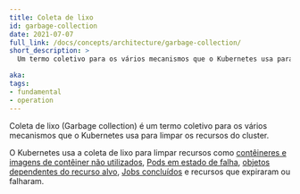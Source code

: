 ```yaml
---
title: Coleta de lixo
id: garbage-collection
date: 2021-07-07
full_link: /docs/concepts/architecture/garbage-collection/
short_description: >
  Um termo coletivo para os vários mecanismos que o Kubernetes usa para limpar os recursos do cluster.

aka: 
tags:
- fundamental
- operation
---
```


Coleta de lixo (Garbage collection) é um termo coletivo para os vários mecanismos que o Kubernetes usa para limpar os recursos do cluster.

<!--more-->

O Kubernetes usa a coleta de lixo para limpar recursos como 
[contêineres e imagens de contêiner não utilizados](/docs/concepts/architecture/garbage-collection/#containers-images), 
[Pods em estado de falha](/docs/concepts/workloads/pods/pod-lifecycle/#pod-garbage-collection), 
[objetos dependentes do recurso alvo](/docs/concepts/overview/working-with-objects/owners-dependents/), 
[Jobs concluídos](/docs/concepts/workloads/controllers/ttlafterfinished/) e recursos que expiraram ou falharam.
